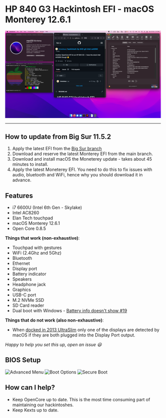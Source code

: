 # HP 840 G3 Hackintosh EFI - macOS Monterey 12.6.1

![Screenshot - About this Mac](/showcase.png)

---

## How to update from Big Sur 11.5.2

1. Apply the latest EFI from the [Big Sur branch](https://github.com/Innoxious/hackintosh-hp-840-g3-intel-ac8260/tree/big-sur-11.5.2)
2. Download and reserve the latest Monterey EFI from the main branch.
3. Download and install macOS the Moneterey update - takes about 45 minutes to install.
4. Apply the latest Moneterey EFI. You need to do this to fix issues with audio, bluetooth and WiFi, hence why you should download it in advance.

## Features

- i7 6600U (Intel 6th Gen - Skylake)
- Intel AC8260
- Elan Tech touchpad
- macOS Monterey 12.6.1
- Open Core 0.8.5

**Things that work (non-exhaustive)**:

- Touchpad with gestures
- WiFi (2.4Ghz and 5Ghz)
- Bluetooth
- Ethernet
- Display port
- Battery indicator
- Speakers
- Headphone jack
- Graphics
- USB-C port
- M.2 NVMe SSD
- SD Card reader
- Dual boot with Windows - [Battery info doesn't show #19](https://github.com/Innoxious/hackintosh-hp-840-g3-intel-ac8260/issues/19)

**Things that do not work (also non-exhaustive)**:

- When [docked in 2013 UltraSlim](https://support.hp.com/us-en/product/hp-2013-ultraslim-docking-station/5450893/) only one of the displays are detected by macOS if they are both plugged into the Display Port output.

_Happy to help you set this up, open an issue 😃_

## BIOS Setup

![Advanced Menu](https://user-images.githubusercontent.com/5837038/131213423-0961664a-5936-46e2-8259-67dfb999c24b.jpg)
![Boot Options](https://user-images.githubusercontent.com/5837038/131213437-2262a93e-7c2a-406d-9140-bee39d8f2450.jpg)
![Secure Boot](https://user-images.githubusercontent.com/5837038/131213435-91f08cef-ba78-45ca-8678-df1a94ba97b3.jpg)

## How can I help?

- Keep OpenCore up to date. This is the most time consuming part of maintaining our hackintoshes.
- Keep Kexts up to date.

